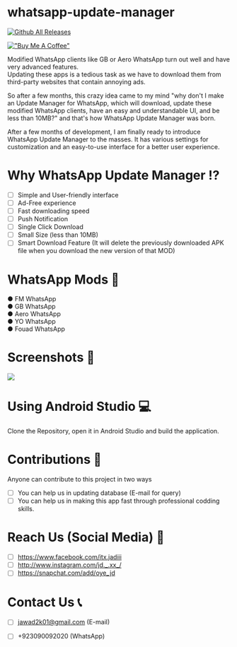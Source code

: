 # whatsapp-update-manager

[![Github All Releases](images/download.png)](https://github.com/itx-jd/whatsapp-update-manager/raw/main/app/release/latest/WA%20Update%20Manager.apk)

[!["Buy Me A Coffee"](https://www.buymeacoffee.com/assets/img/custom_images/orange_img.png)](https://www.buymeacoffee.com/jadi)

Modified WhatsApp clients like GB or Aero WhatsApp turn out well and have very advanced features.<br>
Updating these apps is a tedious task as we have to download them from third-party websites that contain annoying ads.

So after a few months, this crazy idea came to my mind "why don't I make an Update Manager for WhatsApp, which will download, update these modified WhatsApp clients, have an easy and understandable UI, and be less than 10MB?" and that's how WhatsApp Update Manager was born.

After a few months of development, I am finally ready to introduce WhatsApp Update Manager to the masses. It has various settings for customization and an easy-to-use interface for a better user experience.

# Why WhatsApp Update Manager ⁉️
- [ ] Simple and User-friendly interface
- [ ] Ad-Free experience
- [ ] Fast downloading speed
- [ ] Push Notification
- [ ] Single Click Download
- [ ] Small Size (less than 10MB)
- [ ] Smart Download Feature (It will delete the previously downloaded APK file when you download the new version of that MOD)

# WhatsApp Mods 📜
●   FM WhatsApp <br>
●   GB WhatsApp <br>
●   Aero WhatsApp <br>
●   YO WhatsApp <br>
●   Fouad WhatsApp <br>

# Screenshots 📸

![](images/screenshots.gif)

# Using Android Studio 💻
Clone the Repository, open it in Android Studio and build the application.

# Contributions 🤝
  Anyone can contribute to this project in two ways
  
- [ ] You can help us in updating database (E-mail for query)
- [ ] You can help us in making this app fast through professional codding skills.

# Reach Us (Social Media) 🚀
  
- [ ] https://www.facebook.com/itx.jadiii
- [ ] http://www.instagram.com/jd._.xx_/
- [ ] https://snapchat.com/add/oye_jd

# Contact Us 📞
  
- [ ] jawad2k01@gmail.com (E-mail)
- [ ] +923090092020 (WhatsApp)


